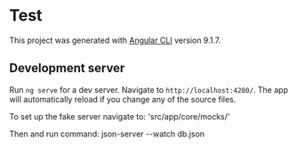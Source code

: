 # Test

This project was generated with [Angular CLI](https://github.com/angular/angular-cli) version 9.1.7.

## Development server

Run `ng serve` for a dev server. Navigate to `http://localhost:4200/`. The app will automatically reload if you change any of the source files.

To set up the fake server navigate to: 'src/app/core/mocks/' 

Then and run command: json-server --watch db.json

